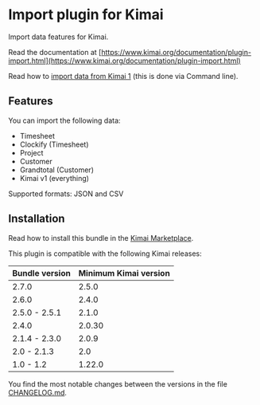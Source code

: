 # Import plugin for Kimai

Import data features for Kimai.

Read the documentation at [https://www.kimai.org/documentation/plugin-import.html](https://www.kimai.org/documentation/plugin-import.html)

Read how to [import data from Kimai 1](https://www.kimai.org/documentation/migration-v1.html) (this is done via Command line).

## Features

You can import the following data:
- Timesheet
- Clockify (Timesheet)
- Project
- Customer
- Grandtotal (Customer)
- Kimai v1 (everything)

Supported formats: JSON and CSV

## Installation

Read how to install this bundle in the [Kimai Marketplace](https://www.kimai.org/store/keleo-importer-bundle.html).

This plugin is compatible with the following Kimai releases:

| Bundle version | Minimum Kimai version |
|----------------|-----------------------|
| 2.7.0          | 2.5.0                 |
| 2.6.0          | 2.4.0                 |
| 2.5.0 - 2.5.1  | 2.1.0                 |
| 2.4.0          | 2.0.30                |
| 2.1.4 - 2.3.0  | 2.0.9                 |
| 2.0 - 2.1.3    | 2.0                   |
| 1.0 - 1.2      | 1.22.0                |

You find the most notable changes between the versions in the file [CHANGELOG.md](CHANGELOG.md).


